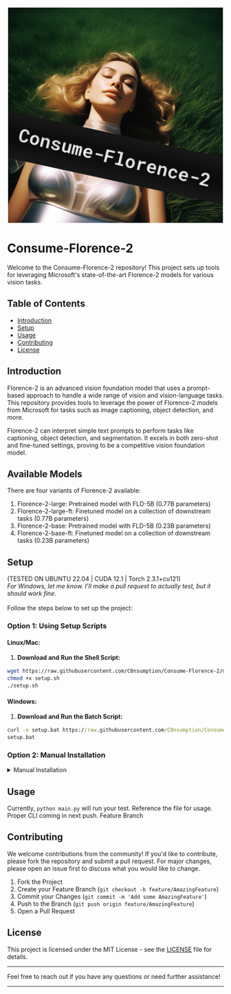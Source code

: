 <p align="center">
<img src="assets/image.png" alt="Consume-Florence-2 Logo" width="500"/>
</p>

# Consume-Florence-2

Welcome to the Consume-Florence-2 repository! This project sets up tools for leveraging Microsoft's state-of-the-art Florence-2 models for various vision tasks.


## Table of Contents
- [Introduction](#introduction)
- [Setup](#setup)
- [Usage](#usage)
- [Contributing](#contributing)
- [License](#license)

## Introduction

Florence-2 is an advanced vision foundation model that uses a prompt-based approach to handle a wide range of vision and vision-language tasks. This repository provides tools to leverage the power of Florence-2 models from Microsoft for tasks such as image captioning, object detection, and more.

Florence-2 can interpret simple text prompts to perform tasks like captioning, object detection, and segmentation. It excels in both zero-shot and fine-tuned settings, proving to be a competitive vision foundation model.

## Available Models

There are four variants of Florence-2 available:

1. Florence-2-large: Pretrained model with FLD-5B (0.77B parameters)
2. Florence-2-large-ft: Finetuned model on a collection of downstream tasks (0.77B parameters)
3. Florence-2-base: Pretrained model with FLD-5B (0.23B parameters)
4. Florence-2-base-ft: Finetuned model on a collection of downstream tasks (0.23B parameters)


## Setup

(TESTED ON UBUNTU 22.04 | CUDA 12.1 | Torch 2.3.1+cu121) <br>
*For Windows, let me know. I'll make a pull request to actually test, but it should work fine.*
<br><br>
Follow the steps below to set up the project:

### Option 1: Using Setup Scripts

#### Linux/Mac:
1. **Download and Run the Shell Script:**
 ```sh
wget https://raw.githubusercontent.com/C0nsumption/Consume-Florence-2/main/setup/setup.sh
chmod +x setup.sh
./setup.sh
 ```

#### Windows:
1. **Download and Run the Batch Script:**
 ```bat
curl -o setup.bat https://raw.githubusercontent.com/C0nsumption/Consume-Florence-2/main/setup/setup.bat
setup.bat
 ```

### Option 2: Manual Installation

<details>
<summary>Manual Installation</summary>

1. **Clone this Repo and Navigate to the Project Directory:**
 ```sh
git clone https://github.com/C0nsumption/Consume-Florence-2.git
cd Consume-Florence-2
 ```

2. **Set Up a Virtual Environment:**
 ```sh
python -m venv venv
source venv/bin/activate # For Linux/Mac
venv\Scripts\activate # For Windows
 ```

3. **Initialize with Git LFS (make sure to have installed. Ask ChatGPT if you need help):**
 ```sh
git lfs install
 ```

4. **Clone the Model Repository:**
 ```sh
git clone https://huggingface.co/microsoft/Florence-2-large
 ```

5. **Install Torch:**
 ```sh
pip install wheel setuptools pip --upgrade
pip install torch torchvision torchaudio --extra-index-url https://download.pytorch.org/whl/cu121
 ```

6. **Install Dependencies:**
 ```sh
pip install -r requirements.txt
pip install flash_attn
 ```

7. **Run Tests:**
 ```sh
python src/main.py
 ```
</details>


## Usage

Currently, `python main.py` will run your test. Reference the file for usage. Proper CLI coming in next push. Feature Branch 

## Contributing

We welcome contributions from the community! If you'd like to contribute, please fork the repository and submit a pull request. For major changes, please open an issue first to discuss what you would like to change.

1. Fork the Project
2. Create your Feature Branch (`git checkout -b feature/AmazingFeature`)
3. Commit your Changes (`git commit -m 'Add some AmazingFeature'`)
4. Push to the Branch (`git push origin feature/AmazingFeature`)
5. Open a Pull Request

## License

This project is licensed under the MIT License - see the [LICENSE](LICENSE) file for details.

---

Feel free to reach out if you have any questions or need further assistance!

---